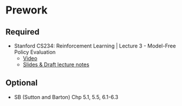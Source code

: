 Prework
======

Required
------

- Stanford CS234: Reinforcement Learning | Lecture 3 - Model-Free Policy Evaluation
    + [Video](https://www.youtube.com/watch?v=dRIhrn8cc9w&list=PLoROMvodv4rOSOPzutgyCTapiGlY2Nd8u&index=3)
    + [Slides & Draft lecture notes](http://web.stanford.edu/class/cs234/schedule.html)


Optional
------

- SB (Sutton and Barton) Chp 5.1, 5.5, 6.1-6.3
